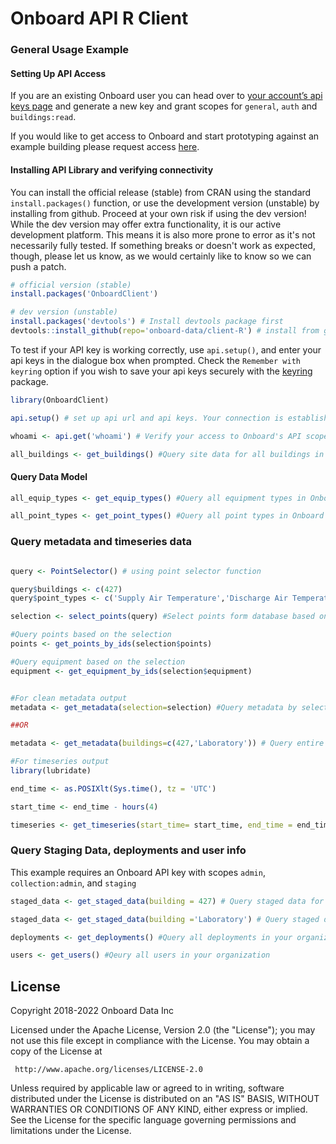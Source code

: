 # Onboard API R Client

### General Usage Example 

#### Setting Up API Access

If you are an existing Onboard user you can head over to [your account’s api keys page](https://portal.onboarddata.io/account?tab=api) and generate a new key and grant scopes for `general`, `auth` and `buildings:read`.

If you would like to get access to Onboard and start prototyping against an example building please request access [here](https://www.onboarddata.io/sandbox).

#### Installing API Library and verifying connectivity

You can install the official release (stable) from CRAN using the standard `install.packages()` function, or use the development version (unstable) by installing from github. Proceed at your own risk if using the dev version! While the dev version may offer extra functionality, it is our active development platform. This means it is also more prone to error as it's not necessarily fully tested. If something breaks or doesn't work as expected, though, please let us know, as we would certainly like to know so we can push a patch.
```R
# official version (stable)
install.packages('OnboardClient')

# dev version (unstable)
install.packages('devtools') # Install devtools package first
devtools::install_github(repo='onboard-data/client-R') # install from github
```
To test if your API key is working correctly, use `api.setup()`, and enter your api keys in the dialogue box when prompted.
Check the `Remember with keyring` option if you wish to save your api keys securely with the [keyring](https://support.rstudio.com/hc/en-us/articles/360000969634) package.

```R
library(OnboardClient)

api.setup() # set up api url and api keys. Your connection is established if it returns 200.

whoami <- api.get('whoami') # Verify your access to Onboard's API scopes. Generates a list called whoami in R's Global Environment

all_buildings <- get_buildings() #Query site data for all buildings in your organization
```

#### Query Data Model

```R
all_equip_types <- get_equip_types() #Query all equipment types in Onboard's Data Model

all_point_types <- get_point_types() #Query all point types in Onboard's Data Model
```

### Query metadata and timeseries data
```R

query <- PointSelector() # using point selector function

query$buildings <- c(427) 
query$point_types <- c('Supply Air Temperature','Discharge Air Temperature')

selection <- select_points(query) #Select points form database based on your query

#Query points based on the selection
points <- get_points_by_ids(selection$points)

#Query equipment based on the selection
equipment <- get_equipment_by_ids(selection$equipment)


#For clean metadata output
metadata <- get_metadata(selection=selection) #Query metadata by selection list we got above

##OR

metadata <- get_metadata(buildings=c(427,'Laboratory')) # Query entire metadata for building id 427 and building name: Laboratory

#For timeseries output
library(lubridate)

end_time <- as.POSIXlt(Sys.time(), tz = 'UTC')

start_time <- end_time - hours(4)

timeseries <- get_timeseries(start_time= start_time, end_time = end_time, point_ids = selection$points) #Queries timeseries data for the selection list we got above

```

### Query Staging Data, deployments and user info

This example requires an Onboard API key with scopes `admin`, `collection:admin`, and `staging` 

```R
staged_data <- get_staged_data(building = 427) # Query staged data for building id 427

staged_data <- get_staged_data(building ='Laboratory') # Query staged data for building name: Laboratory

deployments <- get_deployments() #Query all deployments in your organization

users <- get_users() #Qeury all users in your organization

```

## License

 Copyright 2018-2022 Onboard Data Inc

 Licensed under the Apache License, Version 2.0 (the "License");
 you may not use this file except in compliance with the License.
 You may obtain a copy of the License at

     http://www.apache.org/licenses/LICENSE-2.0

 Unless required by applicable law or agreed to in writing, software
 distributed under the License is distributed on an "AS IS" BASIS,
 WITHOUT WARRANTIES OR CONDITIONS OF ANY KIND, either express or implied.
 See the License for the specific language governing permissions and
 limitations under the License.
